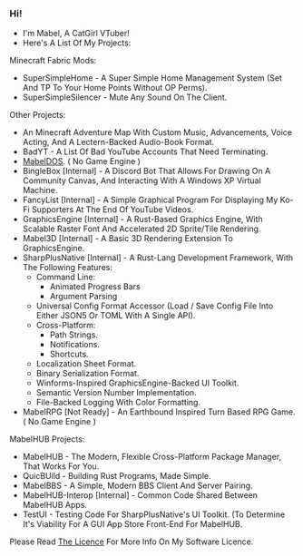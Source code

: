 ### Hi!

- I'm Mabel, A CatGirl VTuber!
- Here's A List Of My Projects:

Minecraft Fabric Mods:
  - SuperSimpleHome - A Super Simple Home Management System (Set And TP To Your Home Points Without OP Perms).
  - SuperSimpleSilencer - Mute Any Sound On The Client.

Other Projects:
  - An Minecraft Adventure Map With Custom Music, Advancements, Voice Acting, And A Lectern-Backed Audio-Book Format.
  - BadYT - A List Of Bad YouTube Accounts That Need Terminating.
  - [MabelDOS](https://link.mabelisyt.co/mabeldos). ( No Game Engine )
  - BingleBox [Internal] - A Discord Bot That Allows For Drawing On A Community Canvas, And Interacting With A Windows XP Virtual Machine.
  - FancyList [Internal] - A Simple Graphical Program For Displaying My Ko-Fi Supporters At The End Of YouTube Videos.
  - GraphicsEngine [Internal] - A Rust-Based Graphics Engine, With Scalable Raster Font And Accelerated 2D Sprite/Tile Rendering.
  - Mabel3D [Internal] - A Basic 3D Rendering Extension To GraphicsEngine.
  - SharpPlusNative [Internal] - A Rust-Lang Development Framework, With The Following Features:
    - Command Line:
      - Animated Progress Bars
      - Argument Parsing
    - Universal Config Format Accessor (Load / Save Config File Into Either JSON5 Or TOML With A Single API).
    - Cross-Platform:
      - Path Strings.
      - Notifications.
      - Shortcuts.
    - Localization Sheet Format.
    - Binary Serialization Format.
    - Winforms-Inspired GraphicsEngine-Backed UI Toolkit.
    - Semantic Version Number Implementation.
    - File-Backed Logging With Color Formatting.
- MabelRPG [Not Ready] - An Earthbound Inspired Turn Based RPG Game. ( No Game Engine )

MabelHUB Projects:
  - MabelHUB - The Modern, Flexible Cross-Platform Package Manager, That Works For You.
  - QuicBUild - Building Rust Programs, Made Simple.
  - MabelBBS - A Simple, Modern BBS Client And Server Pairing.
  - MabelHUB-Interop [Internal] - Common Code Shared Between MabelHUB Apps.
  - TestUI - Testing Code For SharpPlusNative's UI Toolkit. (To Determine It's Viability For A GUI App Store Front-End For MabelHUB.

Please Read <a href="https://github.com/MabelMedia-LLC/MCSPSL/">The Licence</a> For More Info On My Software Licence.
